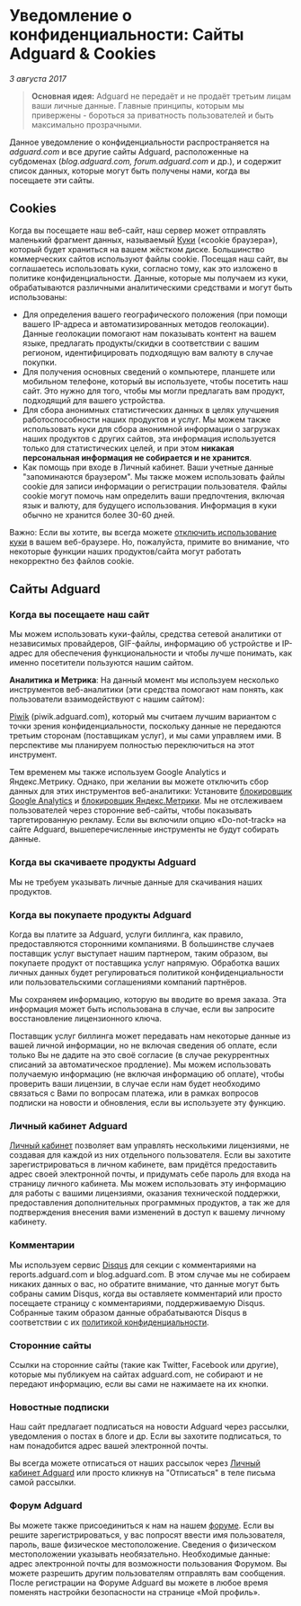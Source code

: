 # Уведомление о конфиденциальности: Сайты Adguard & Cookies
*3 августа 2017*
> **Основная идея:** Adguard не передаёт и не продаёт третьим лицам ваши личные данные. Главные принципы, которым мы привержены - бороться за приватность пользователей и быть максимально прозрачными.

Данное уведомление о конфиденциальности распространяется на *adguard.com* и все другие сайты Adguard, расположенные на субдоменах (*blog.adguard.com, forum.adguard.com* и др.), и содержит список данных, которые могут быть получены нами, когда вы посещаете эти сайты.

## Cookies
Когда вы посещаете наш веб-сайт, наш сервер может отправлять маленький фрагмент данных, называемый [Куки](https://en.wikipedia.org/wiki/HTTP_cookie) («cookie браузера»), который будет храниться на вашем жёстком диске. Большинство коммерческих сайтов используют файлы cookie. Посещая наш сайт, вы соглашаетесь использовать куки, согласно тому, как это изложено в политике конфиденциальности.
Данные, которые мы получаем из куки, обрабатываются различными аналитическими средствами и могут быть использованы:
* Для определения вашего географического положения (при помощи вашего IP-адреса и автоматизированных методов геолокации). Данные геолокации помогают нам показывать контент на вашем языке, предлагать продукты/скидки в соответствии с вашим регионом, идентифицировать подходящую вам валюту в случае покупки.
* Для получения основных сведений о компьютере, планшете или мобильном телефоне, который вы используете, чтобы посетить наш сайт. Это нужно для того, чтобы мы могли предлагать вам продукт, подходящий для вашего устройства.
* Для сбора анонимных статистических данных в целях улучшения работоспособности наших продуктов и услуг. Мы можем также использовать куки для сбора анонимной информации о загрузках наших продуктов с других сайтов, эта информация используется только для статистических целей, и при этом **никакая персональная информация не собирается и не хранится**.
* Как помощь при входе в Личный кабинет. Ваши учетные данные "запоминаются браузером". Мы также можем использовать файлы cookie для записи информации о регистрации пользователя. Файлы cookie могут помочь нам определить ваши предпочтения, включая язык и валюту, для будущего использования. Информация в куки обычно не хранится более 30-60 дней.

Важно: Если вы хотите, вы всегда можете [отключить использование куки](http://www.wikihow.com/Disable-Cookies) в вашем веб-браузере. Но, пожалуйста, примите во внимание, что некоторые функции наших продуктов/сайта могут работать некорректно без файлов cookie.

## Сайты Adguard
### Когда вы посещаете наш сайт
Мы можем использовать куки-файлы, средства сетевой аналитики от независимых провайдеров, GIF-файлы, информацию об устройстве и IP-адрес для обеспечения функциональности и чтобы лучше понимать, как именно посетители пользуются нашим сайтом.

**Аналитика и Метрика**: На данный момент мы используем несколько инструментов веб-аналитики (эти средства помогают нам понять, как пользователи взаимодействуют с нашим сайтом):

[Piwik](https://piwik.org/) (piwik.adguard.com), который мы считаем лучшим вариантом с точки зрения конфиденциальности, поскольку данные не передаются третьим сторонам (поставщикам услуг), и мы сами управляем ими. В перспективе мы планируем полностью переключиться на этот инструмент.

Тем временем мы также используем Google Analytics и Яндекс.Метрику. Однако, при желании вы можете отключить сбор данных для этих инструментов веб-аналитики:
Установите [блокировщик Google Analytics](https://tools.google.com/dlpage/gaoptout) и [блокировщик Яндекс.Метрики](https://yandex.ru/support/metrika/general/opt-out.xml).
Мы не отслеживаем пользователей через сторонние веб-сайты, чтобы показывать таргетированную рекламу. Если вы включили опцию «Do-not-track» на сайте Adguard, вышеперечисленные инструменты не будут собирать данные.

### Когда вы скачиваете продукты Adguard
Мы не требуем указывать личные данные для скачивания наших продуктов.

### Когда вы покупаете продукты Adguard
Когда вы платите за Adguard, услуги биллинга, как правило, предоставляются сторонними компаниями. В большинстве случаев поставщик услуг выступает нашим партнером, таким образом, вы покупаете продукт от поставщика услуг напрямую. Обработка ваших личных данных будет регулироваться политикой конфиденциальности или пользовательскими соглашениями компаний партнёров.

Мы сохраняем информацию, которую вы вводите во время заказа. Эта информация может быть использована в случае, если вы запросите восстановление лицензионного ключа.

Поставщик услуг биллинга может передавать нам некоторые данные из вашей личной информации, но не включая сведения об оплате, если только Вы не дадите на это своё согласие (в случае рекуррентных списаний за автоматическое продление). Мы можем использовать получаемую информацию (не включая информацию об оплате), чтобы проверить ваши лицензии, в случае если нам будет необходимо связаться с Вами по вопросам платежа, или в рамках вопросов подписки на новости и обновления, если вы используете эту функцию.

### Личный кабинет Adguard
[Личный кабинет](https://adguard.com/ru/account/login.html) позволяет вам управлять несколькими лицензиями, не создавая для каждой из них отдельного пользователя. Если вы захотите зарегистрироваться в личном кабинете, вам придётся предоставить адрес своей электронной почты, и придумать себе пароль для входа на страницу личного кабинета. Мы можем использовать эту информацию для работы с вашими лицензиями, оказания технической поддержки, предоставления дополнительных программных продуктов, а так же для подтверждения внесения вами изменений в доступ к вашему личному кабинету.

### Комментарии
Мы используем сервис [Disqus](https://disqus.com/) для секции с комментариями на reports.adguard.com и blog.adguard.com. В этом случае мы не собираем никаких данных о вас, но обратите внимание, что данные могут быть собраны самим Disqus, когда вы оставляете комментарий или просто посещаете страницу с комментариями, поддерживаемую Disqus. Собранные таким образом данные обрабатываются Disqus в соответствии с их [политикой конфиденциальности](https://help.disqus.com/customer/portal/articles/466259-privacy-policy).

### Сторонние сайты
Ссылки на сторонние сайты (такие как Twitter, Facebook или другие), которые мы публикуем на сайтах adguard.com, не собирают и не передают информацию, если вы сами не нажимаете на их кнопки.

### Новостные подписки
Наш сайт предлагает подписаться на новости Adguard через рассылки, уведомления о постах в блоге и др. Если вы захотите подписаться, то нам понадобится адрес вашей электронной почты.

Вы всегда можете отписаться от наших рассылок через [Личный кабинет Adguard](https://adguard.com/ru/account/login.html) или просто кликнув на "Отписаться" в теле письма самой рассылки.

### Форум Adguard
Вы можете также присоединиться к нам на нашем [форуме](https://forum.adguard.com). Если вы решите зарегистрироваться, у вас попросят ввести имя пользователя, пароль, ваше физическое местоположение. Сведения о физическом местоположении указывать необязательно. Необходимые данные: адрес электронной почты для возможности пользования Форумом. Вы можете разрешить другим пользователям отправлять вам сообщения. После регистрации на Форуме Adguard вы можете в любое время поменять настройки безопасности на странице «Мой профиль».
